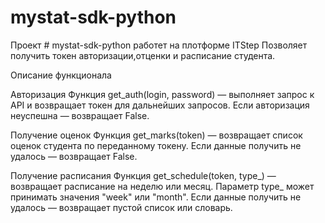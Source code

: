# mystat-sdk-python
Проект # mystat-sdk-python работет на плотформе ITStep Позволяет получить токен авторизации,отценки и расписание студента.

Описание функционала

Авторизация
Функция get_auth(login, password) — выполняет запрос к API и возвращает токен для дальнейших запросов.
Если авторизация неуспешна — возвращает False.

Получение оценок
Функция get_marks(token) — возвращает список оценок студента по переданному токену. Если данные получить не удалось — возвращает False.

Получение расписания
Функция get_schedule(token, type_) — возвращает расписание на неделю или месяц. Параметр type_ может принимать значения "week" или "month". Если данные получить не удалось — возвращает пустой список или словарь.

